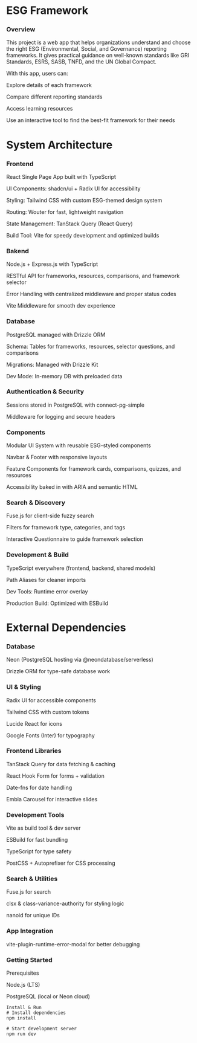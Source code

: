 # ESG Framework

### Overview

This project is a web app that helps organizations understand and choose the right ESG (Environmental, Social, and Governance) reporting frameworks. It gives practical guidance on well-known standards like GRI Standards, ESRS, SASB, TNFD, and the UN Global Compact.

With this app, users can:

Explore details of each framework

Compare different reporting standards

Access learning resources

Use an interactive tool to find the best-fit framework for their needs

# System Architecture

### Frontend 

React Single Page App built with TypeScript

UI Components: shadcn/ui + Radix UI for accessibility

Styling: Tailwind CSS with custom ESG-themed design system

Routing: Wouter for fast, lightweight navigation

State Management: TanStack Query (React Query)

Build Tool: Vite for speedy development and optimized builds

### Bakend

Node.js + Express.js with TypeScript

RESTful API for frameworks, resources, comparisons, and framework selector

Error Handling with centralized middleware and proper status codes

Vite Middleware for smooth dev experience

### Database

PostgreSQL managed with Drizzle ORM

Schema: Tables for frameworks, resources, selector questions, and comparisons

Migrations: Managed with Drizzle Kit

Dev Mode: In-memory DB with preloaded data

### Authentication & Security

Sessions stored in PostgreSQL with connect-pg-simple

Middleware for logging and secure headers

### Components

Modular UI System with reusable ESG-styled components

Navbar & Footer with responsive layouts

Feature Components for framework cards, comparisons, quizzes, and resources

Accessibility baked in with ARIA and semantic HTML

### Search & Discovery

Fuse.js for client-side fuzzy search

Filters for framework type, categories, and tags

Interactive Questionnaire to guide framework selection

### Development & Build

TypeScript everywhere (frontend, backend, shared models)

Path Aliases for cleaner imports

Dev Tools: Runtime error overlay

Production Build: Optimized with ESBuild

# External Dependencies

### Database

Neon (PostgreSQL hosting via @neondatabase/serverless)

Drizzle ORM for type-safe database work

### UI & Styling

Radix UI for accessible components

Tailwind CSS with custom tokens

Lucide React for icons

Google Fonts (Inter) for typography

### Frontend Libraries

TanStack Query for data fetching & caching

React Hook Form for forms + validation

Date-fns for date handling

Embla Carousel for interactive slides

### Development Tools

Vite as build tool & dev server

ESBuild for fast bundling

TypeScript for type safety

PostCSS + Autoprefixer for CSS processing

### Search & Utilities

Fuse.js for search

clsx & class-variance-authority for styling logic

nanoid for unique IDs

### App Integration

vite-plugin-runtime-error-modal for better debugging

### Getting Started
Prerequisites

Node.js (LTS)

PostgreSQL (local or Neon cloud)

```
Install & Run
# Install dependencies
npm install

# Start development server
npm run dev

```

